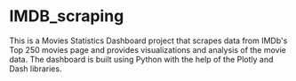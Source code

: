 # IMDB_scraping
This is a Movies Statistics Dashboard project that scrapes data from IMDb's Top 250 movies page and provides visualizations and analysis of the movie data. The dashboard is built using Python with the help of the Plotly and Dash libraries.
